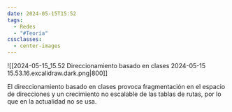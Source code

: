 ```yaml
---
date: 2024-05-15T15:52
tags:
  - Redes
  - "#Teoría"
cssclasses:
  - center-images
---
```

![[2024-05-15_15.52 Direccionamiento basado en clases 2024-05-15 15.53.16.excalidraw.dark.png|800]]

El direccionamiento basado en clases provoca fragmentación en el espacio de direcciones y un crecimiento no escalable de las tablas de rutas, por lo que en la actualidad no se usa.